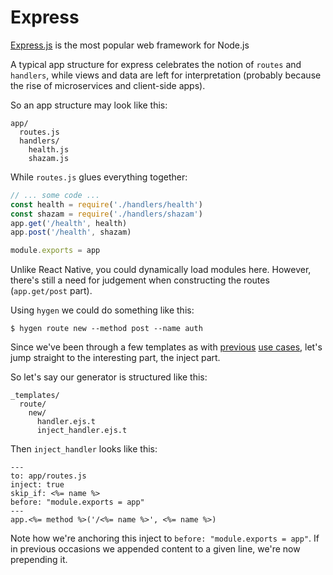 # Express

[Express.js](https://expressjs.com/) is the most popular web framework for Node.js

A typical app structure for express celebrates the notion of `routes` and `handlers`, while views and data are left for interpretation (probably because the rise of microservices and client-side apps).


So an app structure may look like this:

```
app/
  routes.js
  handlers/
    health.js
    shazam.js
```

While `routes.js` glues everything together:

```javascript
// ... some code ...
const health = require('./handlers/health')
const shazam = require('./handlers/shazam')
app.get('/health', health)
app.post('/health', shazam)

module.exports = app
```

Unlike React Native, you could dynamically load modules here. However, there's still a need for judgement when constructing the routes (`app.get/post` part).

Using `hygen` we could do something like this:

```
$ hygen route new --method post --name auth
```

Since we've been through a few templates as with [previous](1-redux.md) [use cases](2-react-native.md), let's jump straight to the interesting part, the inject part.

So let's say our generator is structured like this:

```
_templates/
  route/
    new/
      handler.ejs.t
      inject_handler.ejs.t
```

Then `inject_handler` looks like this:

```
---
to: app/routes.js
inject: true
skip_if: <%= name %>
before: "module.exports = app"
---
app.<%= method %>('/<%= name %>', <%= name %>)
```

Note how we're anchoring this inject to `before: "module.exports = app"`. If in previous occasions we appended content to a given line, we're now prepending it.


